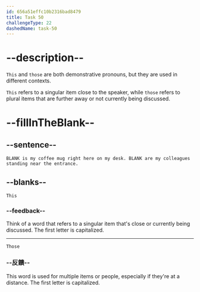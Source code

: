 ```yaml
---
id: 656a51effc10b2316bad8479
title: Task 50
challengeType: 22
dashedName: task-50
---
```


# --description--

`This` and `those` are both demonstrative pronouns, but they are used in different contexts.

`This` refers to a singular item close to the speaker, while `those` refers to plural items that are further away or not currently being discussed.

# --fillInTheBlank--

## --sentence--

`BLANK is my coffee mug right here on my desk. BLANK are my colleagues standing near the entrance.`

## --blanks--

`This`

### --feedback--

Think of a word that refers to a singular item that's close or currently being discussed. The first letter is capitalized.

---

`Those`

### --反饋--

This word is used for multiple items or people, especially if they're at a distance. The first letter is capitalized.
